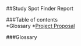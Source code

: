 ##Study Spot Finder Report

###Table of contents  
*Glossary
*[Project Proposal](http://cloudmytrash.com:1234/tux-proposal.html)

###Glossary

